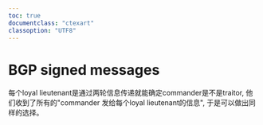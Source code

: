 ```yaml
---
toc: true
documentclass: "ctexart"
classoption: "UTF8"
---
```

# BGP signed messages
每个loyal lieutenant是通过两轮信息传递就能确定commander是不是traitor, 他们收到了所有的"commander 发给每个loyal lieutenant的信息", 于是可以做出同样的选择。